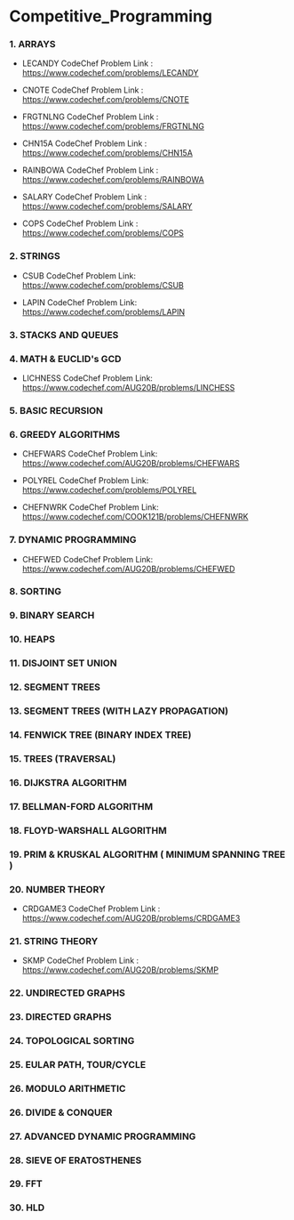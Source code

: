 # Competitive_Programming

### 1. ARRAYS

- LECANDY CodeChef Problem Link : https://www.codechef.com/problems/LECANDY

- CNOTE CodeChef Problem Link : https://www.codechef.com/problems/CNOTE

- FRGTNLNG CodeChef Problem Link : https://www.codechef.com/problems/FRGTNLNG

- CHN15A CodeChef Problem Link : https://www.codechef.com/problems/CHN15A

- RAINBOWA CodeChef Problem Link : https://www.codechef.com/problems/RAINBOWA

- SALARY CodeChef Problem Link : https://www.codechef.com/problems/SALARY

- COPS CodeChef Problem Link : https://www.codechef.com/problems/COPS

### 2. STRINGS

- CSUB CodeChef Problem Link: https://www.codechef.com/problems/CSUB

- LAPIN CodeChef Problem Link: https://www.codechef.com/problems/LAPIN

### 3. STACKS AND QUEUES

### 4. MATH & EUCLID's GCD

- LICHNESS CodeChef Problem Link: https://www.codechef.com/AUG20B/problems/LINCHESS

### 5. BASIC RECURSION

### 6. GREEDY ALGORITHMS

- CHEFWARS CodeChef Problem Link: https://www.codechef.com/AUG20B/problems/CHEFWARS

- POLYREL CodeChef Problem Link: https://www.codechef.com/problems/POLYREL

- CHEFNWRK CodeChef Problem Link: https://www.codechef.com/COOK121B/problems/CHEFNWRK

### 7. DYNAMIC PROGRAMMING

- CHEFWED CodeChef Problem Link: https://www.codechef.com/AUG20B/problems/CHEFWED

### 8. SORTING

### 9. BINARY SEARCH

### 10. HEAPS

### 11. DISJOINT SET UNION

### 12. SEGMENT TREES

### 13. SEGMENT TREES (WITH LAZY PROPAGATION)

### 14. FENWICK TREE (BINARY INDEX TREE)

### 15. TREES (TRAVERSAL)

### 16. DIJKSTRA ALGORITHM

### 17. BELLMAN-FORD ALGORITHM

### 18. FLOYD-WARSHALL ALGORITHM

### 19. PRIM & KRUSKAL ALGORITHM ( MINIMUM SPANNING TREE )

### 20. NUMBER THEORY 

- CRDGAME3 CodeChef Problem Link : https://www.codechef.com/AUG20B/problems/CRDGAME3

### 21. STRING THEORY

- SKMP CodeChef Problem Link : https://www.codechef.com/AUG20B/problems/SKMP

### 22. UNDIRECTED GRAPHS

### 23. DIRECTED GRAPHS

### 24. TOPOLOGICAL SORTING

### 25. EULAR PATH, TOUR/CYCLE

### 26. MODULO ARITHMETIC

### 26. DIVIDE & CONQUER

### 27. ADVANCED DYNAMIC PROGRAMMING

### 28. SIEVE OF ERATOSTHENES

### 29. FFT

### 30. HLD



